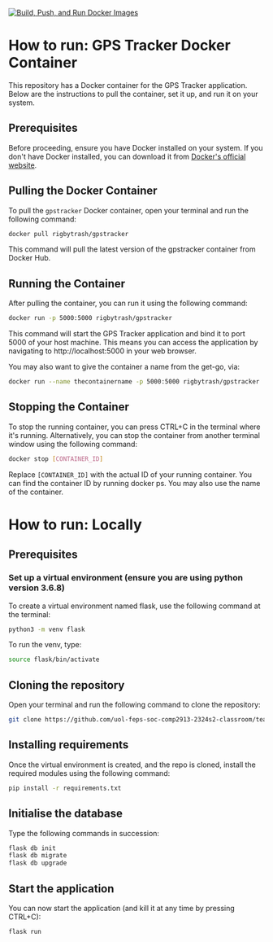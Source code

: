 [![Build, Push, and Run Docker Images](https://github.com/uol-feps-soc-comp2913-2324s2-classroom/team-project-team-8/actions/workflows/main.yml/badge.svg)](https://github.com/uol-feps-soc-comp2913-2324s2-classroom/team-project-team-8/actions/workflows/main.yml)

# How to run: GPS Tracker Docker Container

This repository has a Docker container for the GPS Tracker application. Below are the instructions to pull the container, set it up, and run it on your system.

## Prerequisites

Before proceeding, ensure you have Docker installed on your system. If you don't have Docker installed, you can download it from [Docker's official website](https://www.docker.com/get-started).

## Pulling the Docker Container

To pull the `gpstracker` Docker container, open your terminal and run the following command:

```bash
docker pull rigbytrash/gpstracker
```
This command will pull the latest version of the gpstracker container from Docker Hub.

## Running the Container
After pulling the container, you can run it using the following command:

```bash
docker run -p 5000:5000 rigbytrash/gpstracker
```
This command will start the GPS Tracker application and bind it to port 5000 of your host machine. This means you can access the application by navigating to http://localhost:5000 in your web browser.

You may also want to give the container a name from the get-go, via:

```bash
docker run --name thecontainername -p 5000:5000 rigbytrash/gpstracker
```

## Stopping the Container
To stop the running container, you can press CTRL+C in the terminal where it's running. Alternatively, you can stop the container from another terminal window using the following command:

```bash
docker stop [CONTAINER_ID]
```
Replace `[CONTAINER_ID]` with the actual ID of your running container. You can find the container ID by running docker ps. You may also use the name of the container.

# How to run: Locally

## Prerequisites
### Set up a virtual environment (ensure you are using python version 3.6.8)

To create a virtual environment named flask, use the following command at the terminal:

```bash
python3 -m venv flask
```
To run the venv, type:

```bash
source flask/bin/activate
```

## Cloning the repository
Open your terminal and run the following command to clone the repository:
```bash
git clone https://github.com/uol-feps-soc-comp2913-2324s2-classroom/team-project-team-8.git
```

## Installing requirements
Once the virtual environment is created, and the repo is cloned, install the required modules using the following command:

```bash
pip install -r requirements.txt
```

## Initialise the database
Type the following commands in succession:
```bash
flask db init
flask db migrate
flask db upgrade
```

## Start the application
You can now start the application (and kill it at any time by pressing CTRL+C):
```bash
flask run
```
